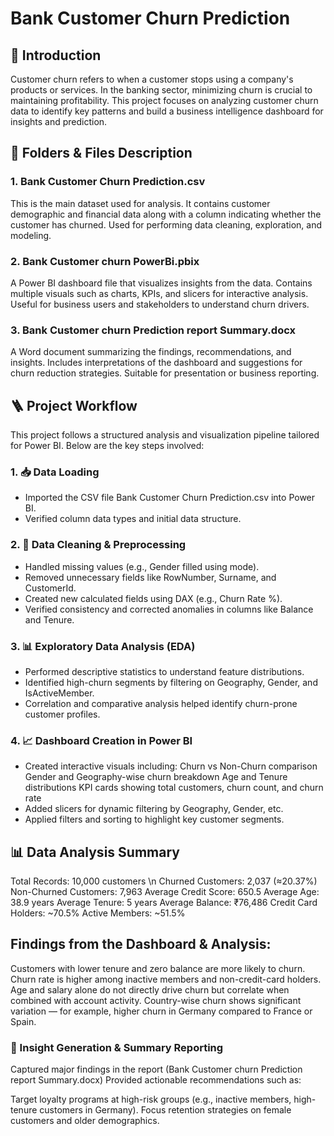 # Bank Customer Churn Prediction
## 📝 Introduction
Customer churn refers to when a customer stops using a company's products or services. In the banking sector, minimizing churn is crucial to maintaining profitability. This project focuses on analyzing customer churn data to identify key patterns and build a business intelligence dashboard for insights and prediction.
## 📁 Folders & Files Description
###  1. Bank Customer Churn Prediction.csv
This is the main dataset used for analysis.
It contains customer demographic and financial data along with a column indicating whether the customer has churned.
Used for performing data cleaning, exploration, and modeling.
### 2. Bank Customer churn PowerBi.pbix
A Power BI dashboard file that visualizes insights from the data.
Contains multiple visuals such as charts, KPIs, and slicers for interactive analysis.
Useful for business users and stakeholders to understand churn drivers.
### 3. Bank Customer churn Prediction report Summary.docx
A Word document summarizing the findings, recommendations, and insights.
Includes interpretations of the dashboard and suggestions for churn reduction strategies.
Suitable for presentation or business reporting.
## 🪜 Project Workflow 
This project follows a structured analysis and visualization pipeline tailored for Power BI. Below are the key steps involved:
### 1. 📥 Data Loading
* Imported the CSV file Bank Customer Churn Prediction.csv into Power BI.
* Verified column data types and initial data structure.
### 2. 🧹 Data Cleaning & Preprocessing
* Handled missing values (e.g., Gender filled using mode).
* Removed unnecessary fields like RowNumber, Surname, and CustomerId.
* Created new calculated fields using DAX (e.g., Churn Rate %).
* Verified consistency and corrected anomalies in columns like Balance and Tenure.
### 3. 📊 Exploratory Data Analysis (EDA)
* Performed descriptive statistics to understand feature distributions.
* Identified high-churn segments by filtering on Geography, Gender, and IsActiveMember.
* Correlation and comparative analysis helped identify churn-prone customer profiles.
### 4. 📈 Dashboard Creation in Power BI
* Created interactive visuals including:
      Churn vs Non-Churn comparison
      Gender and Geography-wise churn breakdown
      Age and Tenure distributions
      KPI cards showing total customers, churn count, and churn rate
* Added slicers for dynamic filtering by Geography, Gender, etc.
* Applied filters and sorting to highlight key customer segments.

## 📊 Data Analysis Summary

Total Records: 10,000 customers \n
Churned Customers: 2,037 (≈20.37%)
Non-Churned Customers: 7,963
Average Credit Score: 650.5
Average Age: 38.9 years
Average Tenure: 5 years
Average Balance: ₹76,486
Credit Card Holders: ~70.5%
Active Members: ~51.5%

## Findings from the Dashboard & Analysis:

Customers with lower tenure and zero balance are more likely to churn.
Churn rate is higher among inactive members and non-credit-card holders.
Age and salary alone do not directly drive churn but correlate when combined with account activity.
Country-wise churn shows significant variation — for example, higher churn in Germany compared to France or Spain.
### 🧾 Insight Generation & Summary Reporting
Captured major findings in the report (Bank Customer churn Prediction report Summary.docx)
Provided actionable recommendations such as:

Target loyalty programs at high-risk groups (e.g., inactive members, high-tenure customers in Germany).
Focus retention strategies on female customers and older demographics.

